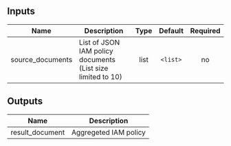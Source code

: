 ## Inputs

| Name | Description | Type | Default | Required |
|------|-------------|:----:|:-----:|:-----:|
| source_documents | List of JSON IAM policy documents (List size limited to 10) | list | `<list>` | no |

## Outputs

| Name | Description |
|------|-------------|
| result_document | Aggregeted IAM policy |

